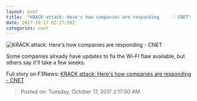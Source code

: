 ```yaml
---
layout: post
title:  "KRACK attack: Here's how companies are responding     - CNET"
date: 2017-10-17 02:17:50Z
categories: cnet
---
```


![KRACK attack: Here's how companies are responding     - CNET](https://cnet4.cbsistatic.com/img/U-oKG-fkBnaET0qqo1bbY588u6g=/670x503/2017/05/22/87b5f8da-faf3-4de3-98e0-41d117e4c9f5/hacking-security-hackers-federal-liberty-computers-2816.jpg)

Some companies already have updates to fix the Wi-FI flaw available, but others say it'll take a few weeks.


Full story on F3News: [KRACK attack: Here's how companies are responding     - CNET](http://www.f3nws.com/n/UXmAPJ)

> Posted on: Tuesday, October 17, 2017 2:17:50 AM
